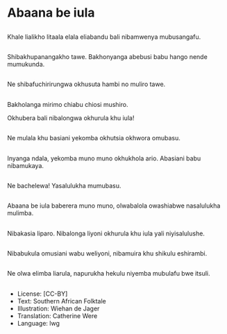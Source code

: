 # Abaana be iula

##
Khale lialikho litaala
elala eliabandu bali
nibamwenya
mubusangafu.

##
Shibakhupanangakho
tawe. Bakhonyanga
abebusi babu hango
nende mumukunda.

##
Ne shibafuchirirungwa
okhusuta hambi no
muliro tawe.

##
Bakholanga mirimo
chiabu chiosi mushiro.

Okhubera bali nibalongwa okhurula khu iula!

##
Ne mulala khu basiani
yekomba okhutsia
okhwora omubasu.

##
Inyanga ndala,
yekomba muno muno
okhukhola ario.
Abasiani babu
nibamukaya.

##
Ne bachelewa!
Yasalulukha mumubasu.

##
Abaana be iula
baberera muno muno,
olwabalola owashiabwe
nasalulukha mulimba.

##
Nibakasia liparo.
Nibalonga liyoni
okhurula khu iula yali
niyisalulushe.

##
Nibabukula omusiani
wabu weliyoni,
nibamuira khu shikulu
eshirambi.

##
Ne olwa elimba liarula,
napurukha hekulu
niyemba mubulafu bwe
itsuli.

##
* License: [CC-BY]
* Text: Southern African Folktale
* Illustration: Wiehan de Jager
* Translation: Catherine Were
* Language: lwg
